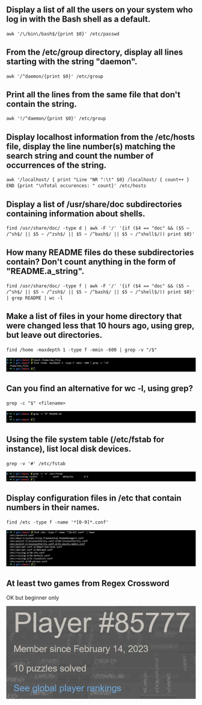 ## Display a list of all the users on your system who log in with the Bash shell as a default.

```
awk '/\/bin\/bash$/{print $0}' /etc/passwd
```

## From the /etc/group directory, display all lines starting with the string "daemon".

```
awk '/^daemon/{print $0}' /etc/group
```

## Print all the lines from the same file that don't contain the string.

```
awk '!/^daemon/{print $0}' /etc/group
```

## Display localhost information from the /etc/hosts file, display the line number(s) matching the search string and count the number of occurrences of the string.

```
awk '/localhost/ { print "Line "NR ":\t" $0} /localhost/ { count++ } END {print "\nTotal occurences: " count}' /etc/hosts
```

## Display a list of /usr/share/doc subdirectories containing information about shells.

```
find /usr/share/doc/ -type d | awk -F '/' '{if ($4 == "doc" && ($5 ~ /^sh$/ || $5 ~ /^zsh$/ || $5 ~ /^bash$/ || $5 ~ /^shell$/)) print $0}'
```

## How many README files do these subdirectories contain? Don't count anything in the form of "README.a_string".

```
find /usr/share/doc/ -type f | awk -F '/' '{if ($4 == "doc" && ($5 ~ /^sh$/ || $5 ~ /^zsh$/ || $5 ~ /^bash$/ || $5 ~ /^shell$/)) print $0}' | grep README | wc -l

```

## Make a list of files in your home directory that were changed less that 10 hours ago, using grep, but leave out directories.

```
find /home -maxdepth 1 -type f -mmin -600 | grep -v "/$"
```

![Alt text](../screenshots/1-1.jpg?raw=true "Demo")

## Can you find an alternative for wc -l, using grep?

```
grep -c "$" <filename>
```

![Alt text](../screenshots/1-2.jpg?raw=true "Demo")

## Using the file system table (/etc/fstab for instance), list local disk devices.

```
grep -v '#' /etc/fstab
```

![Alt text](../screenshots/1-3.jpg?raw=true "Demo")

## Display configuration files in /etc that contain numbers in their names.

```
find /etc -type f -name '*[0-9]*.conf'
```

![Alt text](../screenshots/1-4.jpg?raw=true "Demo")

## At least two games from Regex Crossword 

OK but beginner only

![Alt text](../screenshots/1-5.jpg?raw=true "Demo")